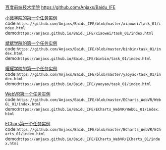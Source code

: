 [百度前端技术学院](http://ife.baidu.com/)
https://github.com/Anjaxs/Baidu_IFE


[小微学院的第一个任务实例](https://anjaxs.github.io/Baidu_IFE/xiaowei/task_01/index.html)
code:` https://github.com/Anjaxs/Baidu_IFE/blob/master/xiaowei/task_01/index.html `
demo:` https://anjaxs.github.io/Baidu_IFE/xiaowei/task_01/index.html `

[斌斌学院的第一个任务实例](https://anjaxs.github.io/Baidu_IFE/binbin/task_01/index.html)
code:`https://github.com/Anjaxs/Baidu_IFE/blob/master/binbin/task_01/index.html`
demo:`https://anjaxs.github.io/Baidu_IFE/binbin/task_01/index.html`

[耀耀学院的第一个任务实例](https://anjaxs.github.io/Baidu_IFE/yaoyao/task_01/index.html)
code:`https://github.com/Anjaxs/Baidu_IFE/blob/master/yaoyao/task_01/index.html`
demo:`https://anjaxs.github.io/Baidu_IFE/yaoyao/task_01/index.html`

[WebVR第一个任务实例](https://github.com/Anjaxs/Baidu_IFE/blob/master/ECharts_WebVR/WebGL_01/index.html)
code:`https://github.com/Anjaxs/Baidu_IFE/blob/master/ECharts_WebVR/WebGL_01/index.html`
demo:`https://anjaxs.github.io/Baidu_IFE/ECharts_WebVR/WebGL_01/index.html`

[EChars第一个任务实例](https://github.com/Anjaxs/Baidu_IFE/blob/master/ECharts_WebVR/ECharts_01/index.html)
code:`https://github.com/Anjaxs/Baidu_IFE/blob/master/ECharts_WebVR/ECharts_01/index.html`
demo:`https://anjaxs.github.io/Baidu_IFE/ECharts_WebVR/ECharts_01/index.html`
